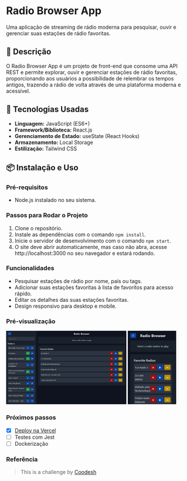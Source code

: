 # Radio Browser App

Uma aplicação de streaming de rádio moderna para pesquisar, ouvir e gerenciar suas estações de rádio favoritas.

## 📝 Descrição

O Radio Browser App é um projeto de front-end que consome uma API REST e permite explorar, ouvir e gerenciar estações de rádio favoritas, proporcionando aos usuários a possibilidade de relembrar os tempos antigos, trazendo a rádio de volta através de uma plataforma moderna e acessível.

## 🚀 Tecnologias Usadas

- **Linguagem:** JavaScript (ES6+)
- **Framework/Biblioteca:** React.js
- **Gerenciamento de Estado:** useState (React Hooks)
- **Armazenamento:** Local Storage
- **Estilização:** Tailwind CSS

## 📦 Instalação e Uso

### Pré-requisitos

- Node.js instalado no seu sistema.

### Passos para Rodar o Projeto

1. Clone o repositório.
2. Instale as dependências com o comando `npm install`.
3. Inicie o servidor de desenvolvimento com o comando `npm start`.
4. O site deve abrir automaticamente, mas caso não abra, acesse http://localhost:3000 no seu navegador e estará rodando.

### Funcionalidades

- Pesquisar estações de rádio por nome, país ou tags.
- Adicionar suas estações favoritas à lista de favoritos para acesso rápido.
- Editar os detalhes das suas estações favoritas.
- Design responsivo para desktop e mobile.

### Pré-visualização

<div>
    <img alt="Prévia do website" src=".github/desktop.png" width="65%">
    <img alt="Prévia do website" src=".github/mobile.png" width="26.2%">
</div>

### Próximos passos

- [x] [Deploy na Vercel](https://frontend-radio-browser-pink.vercel.app/)
- [ ] Testes com Jest
- [ ] Dockerização

### Referência

> This is a challenge by [Coodesh](https://coodesh.com/)
